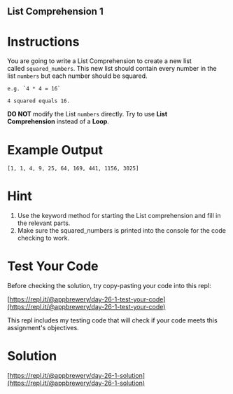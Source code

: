 ## List Comprehension 1

# Instructions

<span class="colour" style="color: rgb(7, 8, 10);">You are going to write a List Comprehension to create a new list called `squared_numbers`. This new list should contain every number in the list `numbers` but each number should be squared.</span>
<br>
```
e.g. `4 * 4 = 16`
```

```
4 squared equals 16.
```

<span class="colour" style="color: rgb(7, 8, 10);">**DO NOT** modify the List `numbers` directly. Try to use **List Comprehension** instead of a **Loop**.</span>
<br>
# Example Output

```
[1, 1, 4, 9, 25, 64, 169, 441, 1156, 3025]
```

# Hint

1. Use the keyword method for starting the List comprehension and fill in the relevant parts.
2. Make sure the squared\_numbers is printed into the console for the code checking to work.

# Test Your Code

<span class="colour" style="color: rgb(7, 8, 10);">Before checking the solution, try copy-pasting your code into this repl:</span>

<span class="colour" style="color: rgb(7, 8, 10);">[https://repl.it/@appbrewery/day-26-1-test-your-code](https://repl.it/@appbrewery/day-26-1-test-your-code)</span>

<span class="colour" style="color: rgb(7, 8, 10);">This repl includes my testing code that will check if your code meets this assignment's objectives.</span>
<br>
# Solution

<span class="colour" style="color: rgb(7, 8, 10);">[https://repl.it/@appbrewery/day-26-1-solution](https://repl.it/@appbrewery/day-26-1-solution)</span>